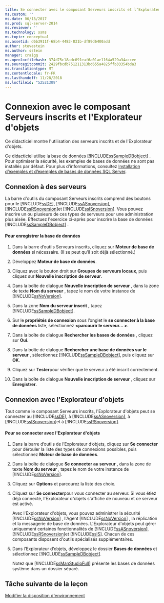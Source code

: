 ```yaml
---
title: Se connecter avec le composant Serveurs inscrits et l’Explorateur d’objets | Microsoft Docs
ms.custom: ''
ms.date: 06/13/2017
ms.prod: sql-server-2014
ms.reviewer: ''
ms.technology: ssms
ms.topic: conceptual
ms.assetid: d6b3911f-68b4-4483-831b-df89d6400add
author: stevestein
ms.author: sstein
manager: craigg
ms.openlocfilehash: 374d75c18adc091eaf6a01ae1164a529a34accee
ms.sourcegitcommit: 2429fbcdb751211313bd655a4825ffb33354bda3
ms.translationtype: MT
ms.contentlocale: fr-FR
ms.lasthandoff: 11/28/2018
ms.locfileid: "52521309"
---
```

# <a name="connect-with-registered-servers-and-object-explorer"></a>Connexion avec le composant Serveurs inscrits et l'Explorateur d'objets
  Ce didacticiel montre l'utilisation des serveurs inscrits et de l'Explorateur d'objets.  
  
 Ce didacticiel utilise la base de données [!INCLUDE[ssSampleDBobject](../../includes/sssampledbobject-md.md)] . Pour optimiser la sécurité, les exemples de bases de données ne sont pas installés par défaut. Pour plus d’informations, consultez [Installation d’exemples et d’exemples de bases de données SQL Server](http://sqlserversamples.codeplex.com).  
  
## <a name="connecting-to-servers"></a>Connexion à des serveurs  
 La barre d'outils du composant Serveurs inscrits comprend des boutons pour le [!INCLUDE[ssDE](../../includes/ssde-md.md)], [!INCLUDE[ssASnoversion](../../includes/ssasnoversion-md.md)], [!INCLUDE[ssRSnoversion](../../includes/ssrsnoversion-md.md)]et [!INCLUDE[ssISnoversion](../../includes/ssisnoversion-md.md)]. Vous pouvez inscrire un ou plusieurs de ces types de serveurs pour une administration plus aisée. Effectuez l'exercice ci-après pour inscrire la base de données [!INCLUDE[ssSampleDBobject](../../includes/sssampledbobject-md.md)] .  
  
#### <a name="to-register-the-database"></a>Pour enregistrer la base de données  
  
1.  Dans la barre d’outils Serveurs inscrits, cliquez sur **Moteur de base de données** si nécessaire. (Il se peut qu'il soit déjà sélectionné.)  
  
2.  Développez **Moteur de base de données**.  
  
3.  Cliquez avec le bouton droit sur **Groupes de serveurs locaux**, puis cliquez sur **Nouvelle inscription de serveur**.  
  
4.  Dans la boîte de dialogue **Nouvelle inscription de serveur** , dans la zone de texte **Nom du serveur** , tapez le nom de votre instance de [!INCLUDE[ssNoVersion](../../includes/ssnoversion-md.md)].  
  
5.  Dans la zone **Nom du serveur inscrit** , tapez [!INCLUDE[ssSampleDBobject](../../includes/sssampledbobject-md.md)].  
  
6.  Sur le **propriétés de connexion** sous l’onglet le **se connecter à la base de données** liste, sélectionnez  **\<parcourir le serveur... >**.  
  
7.  Dans la boîte de dialogue **Rechercher les bases de données** , cliquez sur **Oui**.  
  
8.  Dans la boîte de dialogue **Rechercher une base de données sur le serveur** , sélectionnez [!INCLUDE[ssSampleDBobject](../../includes/sssampledbobject-md.md)], puis cliquez sur **OK**.  
  
9. Cliquez sur **Tester**pour vérifier que le serveur a été inscrit correctement.  
  
10. Dans la boîte de dialogue **Nouvelle inscription de serveur** , cliquez sur **Enregistrer**.  
  
## <a name="connecting-with-object-explorer"></a>Connexion avec l'Explorateur d'objets  
 Tout comme le composant Serveurs inscrits, l'Explorateur d'objets peut se connecter au [!INCLUDE[ssDE](../../includes/ssde-md.md)], à [!INCLUDE[ssASnoversion](../../includes/ssasnoversion-md.md)], à [!INCLUDE[ssISnoversion](../../includes/ssisnoversion-md.md)]et à [!INCLUDE[ssRSnoversion](../../includes/ssrsnoversion-md.md)].  
  
#### <a name="to-connect-with-object-explorer"></a>Pour se connecter avec l'Explorateur d'objets  
  
1.  Dans la barre d’outils de l’Explorateur d’objets, cliquez sur **Se connecter** pour dérouler la liste des types de connexions possibles, puis sélectionnez **Moteur de base de données**.  
  
2.  Dans la boîte de dialogue **Se connecter au serveur** , dans la zone de texte **Nom du serveur** , tapez le nom de votre instance de [!INCLUDE[ssNoVersion](../../includes/ssnoversion-md.md)].  
  
3.  Cliquez sur **Options** et parcourez la liste des choix.  
  
4.  Cliquez sur **Se connecter**pour vous connecter au serveur. Si vous étiez déjà connecté, l'Explorateur d'objets s'affiche de nouveau et ce serveur est activé.  
  
     Avec l'Explorateur d'objets, vous pouvez administrer la sécurité [!INCLUDE[ssNoVersion](../../includes/ssnoversion-md.md)] , l'Agent [!INCLUDE[ssNoVersion](../../includes/ssnoversion-md.md)] , la réplication et la messagerie de base de données. L'Explorateur d'objets peut gérer uniquement certaines fonctionnalités de [!INCLUDE[ssASnoversion](../../includes/ssasnoversion-md.md)], [!INCLUDE[ssRSnoversion](../../includes/ssrsnoversion-md.md)]et [!INCLUDE[ssIS](../../includes/ssis-md.md)]. Chacun de ces composants disposent d'outils spécialisés supplémentaires.  
  
5.  Dans l’Explorateur d’objets, développez le dossier **Bases de données** et sélectionnez [!INCLUDE[ssSampleDBobject](../../includes/sssampledbobject-md.md)].  
  
     Notez que [!INCLUDE[ssManStudioFull](../../includes/ssmanstudiofull-md.md)] présente les bases de données système dans un dossier séparé.  
  
## <a name="next-task-in-lesson"></a>Tâche suivante de la leçon  
 [Modifier la disposition d'environnement](lesson-1-3-change-the-environment-layout.md)  
  
  
